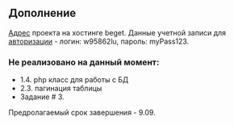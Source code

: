 ## Дополнение
[Адрес](http://w95862lu.beget.tech) проекта на хостинге beget.
Данные учетной записи для [авторизации](https://cp.beget.com/login?next=/fm) - логин: w95862lu, пароль: myPass123.
### Не реализовано на данный момент:
- 1.4. php класс для работы с БД
- 2.3. пагинация таблицы
- Задание # 3.

Предролагаемый срок завершения - 9.09.
